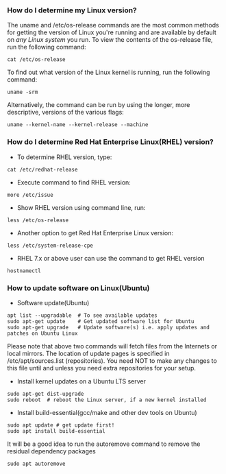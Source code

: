 
### How do I determine my Linux version?
The uname and /etc/os-release commands are the most common methods for getting the version of Linux you're running and are available by default on *any Linux system* you run. To view the contents of the os-release file, run the following command:
```
cat /etc/os-release
```
To find out what version of the Linux kernel is running, run the following command:
```
uname -srm
```
Alternatively, the command can be run by using the longer, more descriptive, versions of the various flags:
```
uname --kernel-name --kernel-release --machine
```

### How do I determine Red Hat Enterprise Linux(RHEL) version?
* To determine RHEL version, type:
```
cat /etc/redhat-release
```

* Execute command to find RHEL version:
```
more /etc/issue
```

* Show RHEL version using command line, run:
```
less /etc/os-release
```

* Another option to get Red Hat Enterprise Linux version:
```
less /etc/system-release-cpe
```

* RHEL 7.x or above user can use the  command to get RHEL version
```
hostnamectl
```

### How to update software on Linux(Ubuntu)
* Software update(Ubuntu)
```
apt list --upgradable  # To see available updates
sudo apt-get update    # Get updated software list for Ubuntu
sudo apt-get upgrade   # Update software(s) i.e. apply updates and patches on Ubuntu Linux
```
Please note that above two commands will fetch files from the Internets or local mirrors. The location of update pages is specified in /etc/apt/sources.list (repositories). You need NOT to make any changes to this file until and unless you need extra repositories for your setup.

* Install kernel updates on a Ubuntu LTS server
```
sudo apt-get dist-upgrade
sudo reboot  # reboot the Linux server, if a new kernel installed
```

* Install build-essential(gcc/make and other dev tools on Ubuntu)
```
sudo apt update # get update first!
sudo apt install build-essential
```
It will be a good idea to run the autoremove command to remove the residual dependency packages
```
sudo apt autoremove
```
